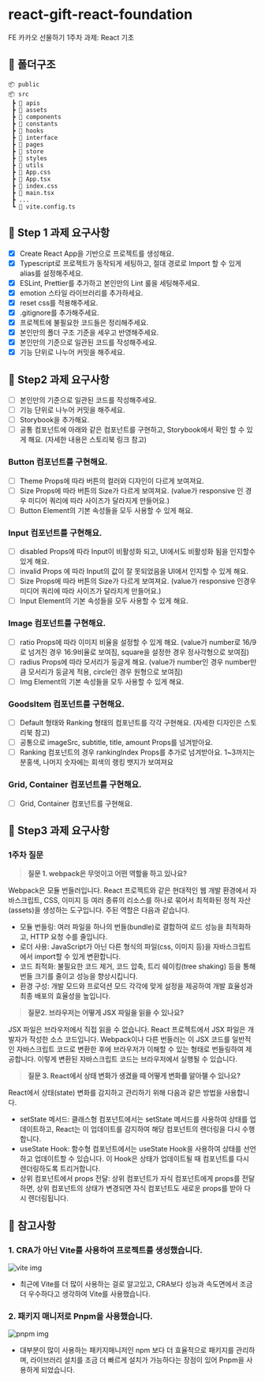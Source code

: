 # react-gift-react-foundation

FE 카카오 선물하기 1주차 과제: React 기초

## 📂 폴더구조

```
📦 public
📦 src
 ┣ 📂 apis
 ┣ 📂 assets
 ┣ 📂 components
 ┣ 📂 constants
 ┣ 📂 hooks
 ┣ 📂 interface
 ┣ 📂 pages
 ┣ 📂 store
 ┣ 📂 styles
 ┣ 📂 utils
 ┣ 📜 App.css
 ┣ 📜 App.tsx
 ┣ 📜 index.css
 ┣ 📜 main.tsx
 ┣ ...
 ┗ 📜 vite.config.ts
```

## 📝 Step 1 과제 요구사항

- [x] Create React App을 기반으로 프로젝트를 생성해요.
- [x] Typescript로 프로젝트가 동작되게 세팅하고, 절대 경로로 Import 할 수 있게
      alias를 설정해주세요.
- [x] ESLint, Prettier를 추가하고 본인만의 Lint 룰을 세팅해주세요.
- [x] emotion 스타일 라이브러리를 추가하세요.
- [x] reset css를 적용해주세요.
- [x] .gitignore를 추가해주세요.
- [x] 프로젝트에 불필요한 코드들은 정리해주세요.
- [x] 본인만의 폴더 구조 기준을 세우고 반영해주세요.
- [x] 본인만의 기준으로 일관된 코드를 작성해주세요.
- [x] 기능 단위로 나누어 커밋을 해주세요.

## 📝 Step2 과제 요구사항

- [ ] 본인만의 기준으로 일관된 코드를 작성해주세요.
- [ ] 기능 단위로 나누어 커밋을 해주세요.
- [ ] Storybook을 추가해요.
- [ ] 공통 컴포넌트에 아래와 같은 컴포넌트를 구현하고, Storybook에서 확인 할 수
      있게 해요. (자세한 내용은 스토리북 링크 참고)

### Button 컴포넌트를 구현해요.

- [ ] Theme Props에 따라 버튼의 컬러와 디자인이 다르게 보여져요.
- [ ] Size Props에 따라 버튼의 Size가 다르게 보여져요. (value가 responsive 인
      경우 미디어 쿼리에 따라 사이즈가 달라지게 만들어요.)
- [ ] Button Element의 기본 속성들을 모두 사용할 수 있게 해요.

### Input 컴포넌트를 구현해요.

- [ ] disabled Props에 따라 Input이 비활성화 되고, UI에서도 비활성화 됨을
      인지할수 있게 해요.
- [ ] invalid Props 에 따라 Input의 값이 잘 못되었음을 UI에서 인지할 수 있게
      해요.
- [ ] Size Props에 따라 버튼의 Size가 다르게 보여져요. (value가 responsive
      인경우 미디어 쿼리에 따라 사이즈가 달라지게 만들어요.)
- [ ] Input Element의 기본 속성들을 모두 사용할 수 있게 해요.

### Image 컴포넌트를 구현해요.

- [ ] ratio Props에 따라 이미지 비율을 설정할 수 있게 해요. (value가 number로
      16/9로 넘겨진 경우 16:9비율로 보여짐, square을 설정한 경우 정사각형으로
      보여짐)
- [ ] radius Props에 따라 모서리가 둥글게 해요. (value가 number인 경우
      number만큼 모서리가 둥글게 적용, circle인 경우 원형으로 보여짐)
- [ ] Img Element의 기본 속성들을 모두 사용할 수 있게 해요.

### GoodsItem 컴포넌트를 구현해요.

- [ ] Default 형태와 Ranking 형태의 컴포넌트를 각각 구현해요. (자세한 디자인은
      스토리북 참고)
- [ ] 공통으로 imageSrc, subtitle, title, amount Props를 넘겨받아요.
- [ ] Ranking 컴포넌트의 경우 rankingIndex Props를 추가로 넘겨받아요. 1~3까지는
      분홍색, 나머지 숫자에는 회색의 랭킹 뱃지가 보여져요

### Grid, Container 컴포넌트를 구현해요.

- [ ] Grid, Container 컴포넌트를 구현해요.

## 📝 Step3 과제 요구사항

### 1주차 질문

> **질문 1. webpack은 무엇이고 어떤 역할을 하고 있나요?**

Webpack은 모듈 번들러입니다. React 프로젝트와 같은 현대적인 웹 개발 환경에서
자바스크립트, CSS, 이미지 등 여러 종류의 리소스를 하나로 묶어서 최적화된 정적
자산(assets)을 생성하는 도구입니다. 주된 역할은 다음과 같습니다.

- 모듈 번들링: 여러 파일을 하나의 번들(bundle)로 결합하여 로드 성능을
  최적화하고, HTTP 요청 수를 줄입니다.
- 로더 사용: JavaScript가 아닌 다른 형식의 파일(css, 이미지 등)을
  자바스크립트에서 import할 수 있게 변환합니다.
- 코드 최적화: 불필요한 코드 제거, 코드 압축, 트리 쉐이킹(tree shaking) 등을
  통해 번들 크기를 줄이고 성능을 향상시킵니다.
- 환경 구성: 개발 모드와 프로덕션 모드 각각에 맞게 설정을 제공하여 개발 효율성과
  최종 배포의 효율성을 높입니다.

> **질문2. 브라우저는 어떻게 JSX 파일을 읽을 수 있나요?**

JSX 파일은 브라우저에서 직접 읽을 수 없습니다. React 프로젝트에서 JSX 파일은
개발자가 작성한 소스 코드입니다. Webpack이나 다른 번들러는 이 JSX 코드를
일반적인 자바스크립트 코드로 변환한 후에 브라우저가 이해할 수 있는 형태로
번들링하여 제공합니다. 이렇게 변환된 자바스크립트 코드는 브라우저에서 실행될 수
있습니다.

> **질문 3. React에서 상태 변화가 생겼을 때 어떻게 변화를 알아챌 수 있나요?**

React에서 상태(state) 변화를 감지하고 관리하기 위해 다음과 같은 방법을
사용합니다.

- setState 메서드: 클래스형 컴포넌트에서는 setState 메서드를 사용하여 상태를
  업데이트하고, React는 이 업데이트를 감지하여 해당 컴포넌트의 렌더링을 다시
  수행합니다.
- useState Hook: 함수형 컴포넌트에서는 useState Hook을 사용하여 상태를 선언하고
  업데이트할 수 있습니다. 이 Hook은 상태가 업데이트될 때 컴포넌트를 다시
  렌더링하도록 트리거합니다.
- 상위 컴포넌트에서 props 전달: 상위 컴포넌트가 자식 컴포넌트에게 props를
  전달하면, 상위 컴포넌트의 상태가 변경되면 자식 컴포넌트도 새로운 props를 받아
  다시 렌더링됩니다.

## 📌 참고사항

### 1. CRA가 아닌 Vite를 사용하여 프로젝트를 생성했습니다.

![vite img](https://img1.daumcdn.net/thumb/R1280x0/?scode=mtistory2&fname=https%3A%2F%2Fblog.kakaocdn.net%2Fdn%2FcePnwk%2FbtsivScj9G2%2FBHZCXU4epnHKfBR6oyVdF1%2Fimg.png)

- 최근에 Vite를 더 많이 사용하는 걸로 알고있고, CRA보다 성능과 속도면에서 조금
  더 우수하다고 생각하여 Vite를 사용했습니다.

### 2. 패키지 매니저로 Pnpm을 사용했습니다.

![pnpm img](https://res.cloudinary.com/practicaldev/image/fetch/s--yPFpEvxt--/c_limit%2Cf_auto%2Cfl_progressive%2Cq_auto%2Cw_800/https://res.cloudinary.com/practicaldev/image/fetch/s--5LB7xZGh--/c_imagga_scale%2Cf_auto%2Cfl_progressive%2Ch_420%2Cq_auto%2Cw_1000/https://dev-to-uploads.s3.amazonaws.com/uploads/articles/o8e2at4huuuv08y24jvg.png)

- 대부분이 많이 사용하는 패키지매니저인 npm 보다 더 효율적으로 패키지를
  관리하며, 라이브러리 설치를 조금 더 빠르게 설치가 가능하다는 장점이 있어
  Pnpm을 사용하게 되었습니다.
